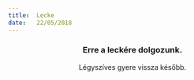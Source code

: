 ```yaml
---
title:  Lecke
date:   22/05/2018
---
```


### <center>Erre a leckére dolgozunk.</center>
<center>Légyszíves gyere vissza később.</center>